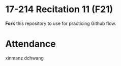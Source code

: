 # 17-214 Recitation 11 (F21)
**Fork** this repository to use for practicing Github flow.

# Attendance
xinmanz
dchwang
